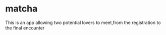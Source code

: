 # matcha
This is an app allowing two potential lovers to meet,from the registration to the final encounter
